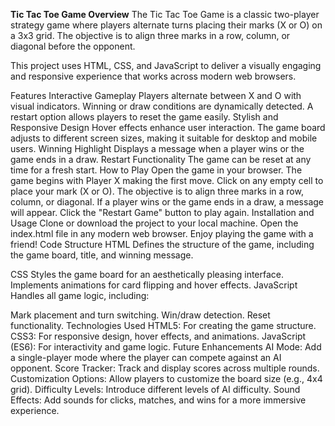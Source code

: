 **Tic Tac Toe Game
Overview**
The Tic Tac Toe Game is a classic two-player strategy game where players alternate turns placing their marks (X or O) on a 3x3 grid. The objective is to align three marks in a row, column, or diagonal before the opponent.

This project uses HTML, CSS, and JavaScript to deliver a visually engaging and responsive experience that works across modern web browsers.

Features
Interactive Gameplay
Players alternate between X and O with visual indicators.
Winning or draw conditions are dynamically detected.
A restart option allows players to reset the game easily.
Stylish and Responsive Design
Hover effects enhance user interaction.
The game board adjusts to different screen sizes, making it suitable for desktop and mobile users.
Winning Highlight
Displays a message when a player wins or the game ends in a draw.
Restart Functionality
The game can be reset at any time for a fresh start.
How to Play
Open the game in your browser.
The game begins with Player X making the first move.
Click on any empty cell to place your mark (X or O).
The objective is to align three marks in a row, column, or diagonal.
If a player wins or the game ends in a draw, a message will appear.
Click the "Restart Game" button to play again.
Installation and Usage
Clone or download the project to your local machine.
Open the index.html file in any modern web browser.
Enjoy playing the game with a friend!
Code Structure
HTML
Defines the structure of the game, including the game board, title, and winning message.

CSS
Styles the game board for an aesthetically pleasing interface.
Implements animations for card flipping and hover effects.
JavaScript
Handles all game logic, including:

Mark placement and turn switching.
Win/draw detection.
Reset functionality.
Technologies Used
HTML5: For creating the game structure.
CSS3: For responsive design, hover effects, and animations.
JavaScript (ES6): For interactivity and game logic.
Future Enhancements
AI Mode: Add a single-player mode where the player can compete against an AI opponent.
Score Tracker: Track and display scores across multiple rounds.
Customization Options: Allow players to customize the board size (e.g., 4x4 grid).
Difficulty Levels: Introduce different levels of AI difficulty.
Sound Effects: Add sounds for clicks, matches, and wins for a more immersive experience.
